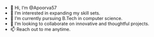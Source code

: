- 👋 Hi, I’m @Apoorva57
- 👀 I’m interested in expanding my skill sets.
- 🌱 I’m currently pursuing B.Tech in computer science.
- 💞️ I’m looking to collaborate on innovative and thoughtful projects.
- 📫 Reach out to me anytime.

<!---
Apoorva57/Apoorva57 is a ✨ special ✨ repository because its `README.md` (this file) appears on your GitHub profile.
You can click the Preview link to take a look at your changes.
--->
